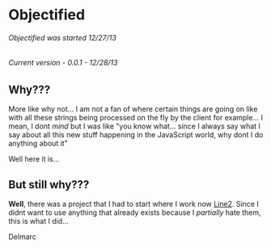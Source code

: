 Objectified
===========

###### Objectified was started 12/27/13
###### Current version - 0.0.1 - 12/28/13

Why???
------

More like why not... I am not a fan of where certain things are going on like with all these strings being processed on the fly by the client for example... I mean, I dont _mind_ but I was like "you know what... since I always say what I say about all this new stuff happening in the JavaScript world, why dont I do anything about it"

Well here it is...


But still why???
----------------

__Well__, there was a project that I had to start where I work now [Line2](http://www.line2.com). Since I didnt want to use anything that already exists because I _partially_ hate them, this is what I did...


Delmarc
